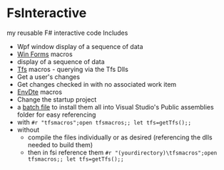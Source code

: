 FsInteractive
=============

my reusable F# interactive code
Includes
 - Wpf window display of a sequence of data
 - <a href="https://github.com/ImaginaryDevelopment/FsInteractive/blob/master/winformsmacros.fs">Win Forms</a> macros
  - display of a sequence of data
 - <a href="https://github.com/ImaginaryDevelopment/FsInteractive/blob/master/tfsmacros.fs">Tfs</a> macros - querying via the Tfs Dlls
  - Get a user's changes
  - Get changes checked in with no associated work item
 - <a href="https://github.com/ImaginaryDevelopment/FsInteractive/blob/master/dtemacros.fs">EnvDte</a> macros
  - Change the startup project
 - a <a href="https://github.com/ImaginaryDevelopment/FsInteractive/blob/master/installmacros.bat">batch file</a> to install them all into Visual Studio's Public assemblies folder for easy referencing
  - with `#r "tfsmacros";open tfsmacros;; let tfs=getTfs();;`
  - without 
    -  compile the files individually or as desired (referencing the dlls needed to build them)
    -  then in fsi reference them `#r "(yourdirectory)\tfsmacros";open tfsmacros;; let tfs=getTfs();;`
